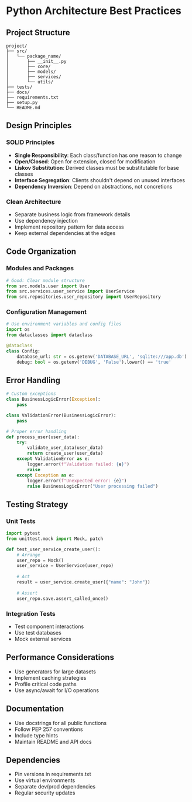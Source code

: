 # Python Architecture Best Practices

## Project Structure

```
project/
├── src/
│   └── package_name/
│       ├── __init__.py
│       ├── core/
│       ├── models/
│       ├── services/
│       └── utils/
├── tests/
├── docs/
├── requirements.txt
├── setup.py
└── README.md
```

## Design Principles

### SOLID Principles
- **Single Responsibility**: Each class/function has one reason to change
- **Open/Closed**: Open for extension, closed for modification
- **Liskov Substitution**: Derived classes must be substitutable for base classes
- **Interface Segregation**: Clients shouldn't depend on unused interfaces
- **Dependency Inversion**: Depend on abstractions, not concretions

### Clean Architecture
- Separate business logic from framework details
- Use dependency injection
- Implement repository pattern for data access
- Keep external dependencies at the edges

## Code Organization

### Modules and Packages
```python
# Good: Clear module structure
from src.models.user import User
from src.services.user_service import UserService
from src.repositories.user_repository import UserRepository
```

### Configuration Management
```python
# Use environment variables and config files
import os
from dataclasses import dataclass

@dataclass
class Config:
    database_url: str = os.getenv('DATABASE_URL', 'sqlite:///app.db')
    debug: bool = os.getenv('DEBUG', 'False').lower() == 'true'
```

## Error Handling

```python
# Custom exceptions
class BusinessLogicError(Exception):
    pass

class ValidationError(BusinessLogicError):
    pass

# Proper error handling
def process_user(user_data):
    try:
        validate_user_data(user_data)
        return create_user(user_data)
    except ValidationError as e:
        logger.error(f"Validation failed: {e}")
        raise
    except Exception as e:
        logger.error(f"Unexpected error: {e}")
        raise BusinessLogicError("User processing failed")
```

## Testing Strategy

### Unit Tests
```python
import pytest
from unittest.mock import Mock, patch

def test_user_service_create_user():
    # Arrange
    user_repo = Mock()
    user_service = UserService(user_repo)
    
    # Act
    result = user_service.create_user({"name": "John"})
    
    # Assert
    user_repo.save.assert_called_once()
```

### Integration Tests
- Test component interactions
- Use test databases
- Mock external services

## Performance Considerations

- Use generators for large datasets
- Implement caching strategies
- Profile critical code paths
- Use async/await for I/O operations

## Documentation

- Use docstrings for all public functions
- Follow PEP 257 conventions
- Include type hints
- Maintain README and API docs

## Dependencies

- Pin versions in requirements.txt
- Use virtual environments
- Separate dev/prod dependencies
- Regular security updates